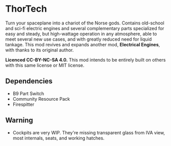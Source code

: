# ThorTech
Turn your spaceplane into a chariot of the Norse gods. Contains old-school and sci-fi electric engines and several complementary parts specialized for easy and steady, but high-wattage operation in any atmosphere, able to meet several new use cases, and with greatly reduced need for liquid tankage. This mod revives and expands another mod, **Electrical Engines**, with thanks to its original author.

**Licenced CC-BY-NC-SA 4.0.** This mod intends to be entirely built on others with this same license or MIT license.

## Dependencies
* B9 Part Switch
* Community Resource Pack
* Firespitter

## Warning
* Cockpits are very WIP. They're missing transparent glass from IVA view, most internals, seats, and working hatches.

